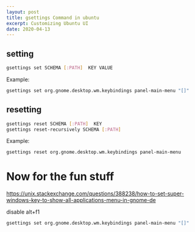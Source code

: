 ```yaml
---
layout: post
title: gsettings Command in ubuntu
excerpt: Customizing Ubuntu UI
date: 2020-04-13
---
```


## setting

```bash
gsettings set SCHEMA [:PATH]  KEY VALUE
```

Example:

```bash
gsettings set org.gnome.desktop.wm.keybindings panel-main-menu "[]"
```

## resetting

```bash
gsettings reset SCHEMA [:PATH]  KEY
gsettings reset-recursively SCHEMA [:PATH]
```

Example:

```bash
gsettings reset org.gnome.desktop.wm.keybindings panel-main-menu
```

# Now for the fun stuff

https://unix.stackexchange.com/questions/388238/how-to-set-super-windows-key-to-show-all-applications-menu-in-gnome-de

disable alt+f1
```bash
gsettings set org.gnome.desktop.wm.keybindings panel-main-menu "[]"
```
